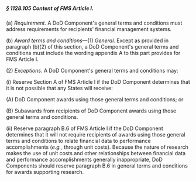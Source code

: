 ##### § 1128.105 Content of FMS Article I. #####

(a) *Requirement.* A DoD Component's general terms and conditions must address requirements for recipients' financial management systems.

(b) *Award terms and conditions*—(1) *General.* Except as provided in paragraph (b)(2) of this section, a DoD Component's general terms and conditions must include the wording appendix A to this part provides for FMS Article I.

(2) *Exceptions.* A DoD Component's general terms and conditions may:

(i) Reserve Section A of FMS Article I if the DoD Component determines that it is not possible that any States will receive:

(A) DoD Component awards using those general terms and conditions; or

(B) Subawards from recipients of DoD Component awards using those general terms and conditions.

(ii) Reserve paragraph B.6 of FMS Article I if the DoD Component determines that it will not require recipients of awards using those general terms and conditions to relate financial data to performance accomplishments (*e.g.,* through unit costs). Because the nature of research makes the use of unit costs and other relationships between financial data and performance accomplishments generally inappropriate, DoD Components should reserve paragraph B.6 in general terms and conditions for awards supporting research.